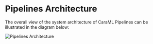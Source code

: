 # Pipelines Architecture

The overall view of the system architecture of CaraML Pipelines can be illustrated in the diagram below:

![Pipelines Architecture](../../.gitbook/assets/dap\_architecture.png)
